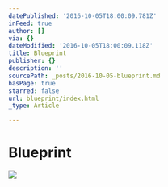 ```yaml
---
datePublished: '2016-10-05T18:00:09.781Z'
inFeed: true
author: []
via: {}
dateModified: '2016-10-05T18:00:09.118Z'
title: Blueprint
publisher: {}
description: ''
sourcePath: _posts/2016-10-05-blueprint.md
hasPage: true
starred: false
url: blueprint/index.html
_type: Article

---
```

# Blueprint
![](https://the-grid-user-content.s3-us-west-2.amazonaws.com/54c5c7da-6215-43d5-a4f6-2a972c9c1632.jpg)